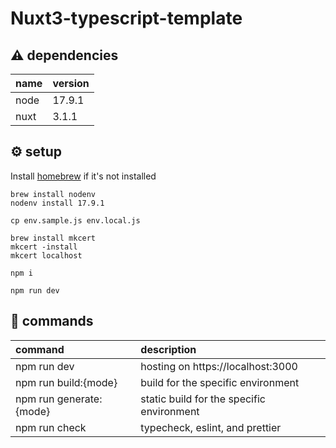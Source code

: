 # Nuxt3-typescript-template

## :warning: dependencies

| name | version |
| :--- | :------ |
| node | 17.9.1  |
| nuxt | 3.1.1   |

## :gear: setup

Install [homebrew](https://brew.sh/index_ja) if it's not installed

```
brew install nodenv
nodenv install 17.9.1

cp env.sample.js env.local.js

brew install mkcert
mkcert -install
mkcert localhost

npm i

npm run dev
```

## :memo: commands

| command                 | description                               |
| :---------------------- | :---------------------------------------- |
| npm run dev             | hosting on https://localhost:3000         |
| npm run build:{mode}    | build for the specific environment        |
| npm run generate:{mode} | static build for the specific environment |
| npm run check           | typecheck, eslint, and prettier           |

